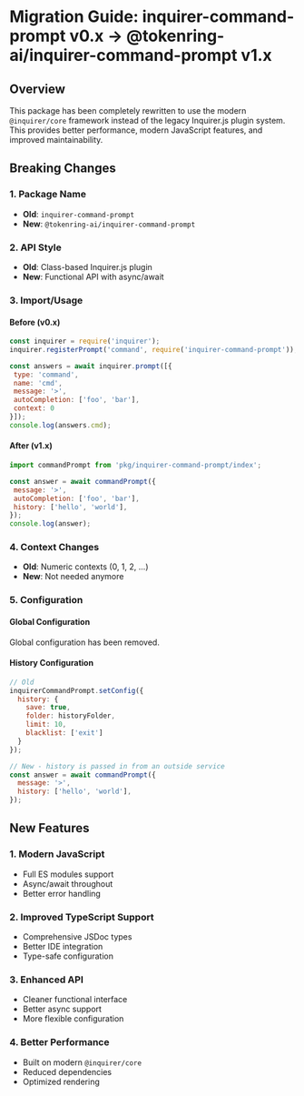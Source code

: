 # Migration Guide: inquirer-command-prompt v0.x → @tokenring-ai/inquirer-command-prompt v1.x

## Overview

This package has been completely rewritten to use the modern `@inquirer/core` framework instead of the legacy
Inquirer.js plugin system. This provides better performance, modern JavaScript features, and improved maintainability.

## Breaking Changes

### 1. Package Name

- **Old**: `inquirer-command-prompt`
- **New**: `@tokenring-ai/inquirer-command-prompt`

### 2. API Style

- **Old**: Class-based Inquirer.js plugin
- **New**: Functional API with async/await

### 3. Import/Usage

#### Before (v0.x)

```javascript
const inquirer = require('inquirer');
inquirer.registerPrompt('command', require('inquirer-command-prompt'));

const answers = await inquirer.prompt([{
 type: 'command',
 name: 'cmd',
 message: '>',
 autoCompletion: ['foo', 'bar'],
 context: 0
}]);
console.log(answers.cmd);
```

#### After (v1.x)

```javascript
import commandPrompt from 'pkg/inquirer-command-prompt/index';

const answer = await commandPrompt({
 message: '>',
 autoCompletion: ['foo', 'bar'],
 history: ['hello', 'world'],
});
console.log(answer);
```

### 4. Context Changes

- **Old**: Numeric contexts (0, 1, 2, ...)
- **New**: Not needed anymore

### 5. Configuration

#### Global Configuration

Global configuration has been removed.

#### History Configuration

```javascript
// Old
inquirerCommandPrompt.setConfig({
  history: {
    save: true,
    folder: historyFolder,
    limit: 10,
    blacklist: ['exit']
  }
});

// New - history is passed in from an outside service
const answer = await commandPrompt({
  message: '>',
  history: ['hello', 'world'],
});
```

## New Features

### 1. Modern JavaScript

- Full ES modules support
- Async/await throughout
- Better error handling

### 2. Improved TypeScript Support

- Comprehensive JSDoc types
- Better IDE integration
- Type-safe configuration

### 3. Enhanced API

- Cleaner functional interface
- Better async support
- More flexible configuration

### 4. Better Performance

- Built on modern `@inquirer/core`
- Reduced dependencies
- Optimized rendering